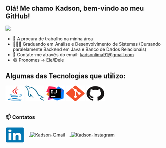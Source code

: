 ## Olá! Me chamo Kadson, bem-vindo ao meu GitHub!
<img src="https://i.pinimg.com/originals/f5/36/01/f53601133f236d1cb167ac19f05a3d60.gif" width="300" />



- 🫡 A procura de trabalho na minha área 
- 👨🏻‍🎓 Graduando em Análise e Desenvolvimento de Sistemas (Cursando paralelamente Backend em Java e Banco de Dados Relacionais)
- 📩 Contate-me através do email: kadsonlima91@gmail.com
- 😄 Pronomes -> Ele/Dele

## Algumas das Tecnologias que utilizo:
<div style="display: inline_block">
  <img align="center" alt="Kadson-Java" height="50" width="60" src="https://raw.githubusercontent.com/devicons/devicon/master/icons/java/java-original.svg">
  <img align="center" alt="Kadson-MySQL" height="50" width="60" src="https://raw.githubusercontent.com/devicons/devicon/master/icons/mysql/mysql-original.svg">
  <img align="center" alt="Kadson-IntelliJ" height="50" width="60" src="https://raw.githubusercontent.com/devicons/devicon/master/icons/intellij/intellij-original.svg">
  <img align="center" alt="Kadson-Git" height="50" width="60" src="https://raw.githubusercontent.com/devicons/devicon/master/icons/git/git-original.svg">
  <img align="center" alt="Kadson-GitHub" height="50" width="60" src="https://raw.githubusercontent.com/devicons/devicon/master/icons/github/github-original.svg">
</div>

<br>

<h3>📫 Contatos</h3>
<div style="display: inline_block">
  <a href="https://www.linkedin.com/in/kadlima/" target="_blank">
    <img align="center" alt="Kadson-LinkedIn" height="50" width="60" src="https://raw.githubusercontent.com/devicons/devicon/master/icons/linkedin/linkedin-original.svg" style="margin-right: 15px;">
  </a>
  <a href="mailto:kadsonlima91@gmail.com">
    <img align="center" alt="Kadson-Gmail" height="50" width="60" src="https://upload.wikimedia.org/wikipedia/commons/4/4e/Gmail_Icon.png" style="margin-right: 15px;">
  </a>
  <a href="https://www.instagram.com/kadlima/" target="_blank">
    <img align="center" alt="Kadson-Instagram" height="50" width="60" src="https://upload.wikimedia.org/wikipedia/commons/a/a5/Instagram_icon.png">
  </a>
</div>



